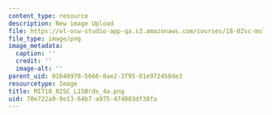 ```yaml
---
content_type: resource
description: New image Upload
file: https://ol-ocw-studio-app-qa.s3.amazonaws.com/courses/18-02sc-multivariable-calculus-fall-2010/70e722a99e1364b7a975474803df38fa_MIT18_02SC_L15Brds_4a.png
file_type: image/png
image_metadata:
  caption: ''
  credit: ''
  image-alt: ''
parent_uid: 01648978-5666-8ae2-3f95-81e972458de3
resourcetype: Image
title: MIT18_02SC_L15Brds_4a.png
uid: 70e722a9-9e13-64b7-a975-474803df38fa
---
```

